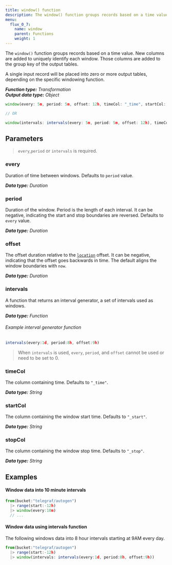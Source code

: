 ```yaml
---
title: window() function
description: The window() function groups records based on a time value.
menu:
  flux_0_7:
    name: window
    parent: Functions
    weight: 1
---
```


The `window()` function groups records based on a time value.
New columns are added to uniquely identify each window.
Those columns are added to the group key of the output tables.

A single input record will be placed into zero or more output tables, depending on the specific windowing function.

_**Function type:** Transformation_  
_**Output data type:** Object_

```js
window(every: 5m, period: 5m, offset: 12h, timeCol: "_time", startCol: "_start", stopCol: "_stop")

// OR

window(intervals: intervals(every: 5m, period: 5m, offset: 12h), timeCol: "_time", startCol: "_start", stopCol: "_stop")
```

## Parameters

> `every`,`period` or `intervals` is required.

### every
Duration of time between windows.
Defaults to `period` value.

_**Data type:** Duration_

### period
Duration of the window.
Period is the length of each interval.
It can be negative, indicating the start and stop boundaries are reversed.
Defaults to `every` value.

_**Data type:** Duration_

### offset
The offset duration relative to the [`location`](#) offset.
It can be negative, indicating that the offset goes backwards in time.
The default aligns the window boundaries with `now`.

_**Data type:** Duration_

### intervals
A function that returns an interval generator, a set of intervals used as windows.

_**Data type:** Function_

###### Example interval generator function
```js
intervals(every:1d, period:8h, offset:9h)
```

> When `intervals` is used, `every`, `period`, and `offset` cannot be used or need to be set to 0.

### timeCol
The column containing time.
Defaults to `"_time"`.

_**Data type:** String_

### startCol
The column containing the window start time.
Defaults to `"_start"`.

_**Data type:** String_

### stopCol
The column containing the window stop time.
Defaults to `"_stop"`.

_**Data type:** String_

## Examples

#### Window data into 10 minute intervals
```js
from(bucket:"telegraf/autogen")
  |> range(start:-12h)
  |> window(every:10m)
  // ...
```

#### Window data using intervals function
The following windows data into 8 hour intervals starting at 9AM every day.
```js
from(bucket:"telegraf/autogen")
  |> range(start:-12h)
  |> window(intervals: intervals(every:1d, period:8h, offset:9h))
```

